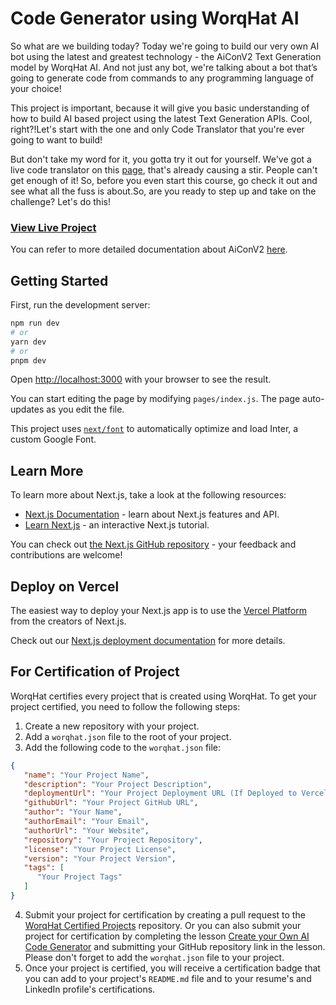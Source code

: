# Code Generator using WorqHat AI

So what are we building today? Today we're going to build our very own AI bot using the latest
and greatest technology - the AiConV2 Text Generation model by WorqHat AI. And not just any bot,
we're talking about a bot that’s going to generate code from commands to any programming language of
your choice!

This project is important, because it will give you basic understanding of how to build AI based
project using the latest Text Generation APIs. Cool, right?!Let's start with the one
and only Code Translator that you're ever going to want to build!

But don't take my word for it, you gotta try it out for yourself. We've got a live code
translator on this [page](https://devs.worqhat.com/WorqHatAPIs/AiText/aiconV2), that's already
causing a stir. People can't get enough of it! So, before you even start this course, go check it
out and see what all the fuss is about.So, are you ready to step up and take on the challenge? Let's
do this!

### [View Live Project](https://devs.worqhat.com/WorqHatAPIs/AiText/aiconV2)

You can refer to more detailed documentation about
AiConV2 [here](https://devs.worqhat.com/WorqHatAPIs/AiText/aiconV2).

## Getting Started

First, run the development server:

```bash
npm run dev
# or
yarn dev
# or
pnpm dev
```

Open [http://localhost:3000](http://localhost:3000) with your browser to see the result.

You can start editing the page by modifying `pages/index.js`. The page auto-updates as you edit the
file.

This project uses [`next/font`](https://nextjs.org/docs/basic-features/font-optimization) to
automatically optimize and load Inter, a custom Google Font.

## Learn More

To learn more about Next.js, take a look at the following resources:

- [Next.js Documentation](https://nextjs.org/docs) - learn about Next.js features and API.
- [Learn Next.js](https://nextjs.org/learn) - an interactive Next.js tutorial.

You can check out [the Next.js GitHub repository](https://github.com/vercel/next.js/) - your
feedback and contributions are welcome!

## Deploy on Vercel

The easiest way to deploy your Next.js app is to use
the [Vercel Platform](https://vercel.com/new?utm_medium=default-template&filter=next.js&utm_source=create-next-app&utm_campaign=create-next-app-readme)
from the creators of Next.js.

Check out our [Next.js deployment documentation](https://nextjs.org/docs/deployment) for more
details.

## For Certification of Project

WorqHat certifies every project that is created using WorqHat. To get your project certified, you
need to follow the following steps:

1. Create a new repository with your project.
2. Add a `worqhat.json` file to the root of your project.
3. Add the following code to the `worqhat.json` file:

```json
{
   "name": "Your Project Name",
   "description": "Your Project Description",
   "deploymentUrl": "Your Project Deployment URL (If Deployed to Vercel)",
   "githubUrl": "Your Project GitHub URL",
   "author": "Your Name",
   "authorEmail": "Your Email",
   "authorUrl": "Your Website",
   "repository": "Your Project Repository",
   "license": "Your Project License",
   "version": "Your Project Version",
   "tags": [
      "Your Project Tags"
   ]
}
```

4. Submit your project for certification by creating a pull request to the [WorqHat Certified
   Projects]() repository. Or you can also submit your project for certification by completing
   the lesson [Create your Own AI Code Generator](https://worqhat.com/learn/certify-your-project)
   and submitting your GitHub repository link in the lesson. Please don't forget to add
   the ``worqhat.json`` file to your project.
5. Once your project is certified, you will receive a certification badge that you can add to
   your project's `README.md` file and to your resume's and LinkedIn profile's certifications.
